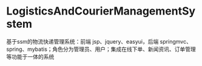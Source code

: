 # LogisticsAndCourierManagementSystem
 基于ssm的物流快递管理系统：前端 jsp、jquery、easyui，后端 springmvc、spring、mybatis；角色分为管理员、用户；集成在线下单、新闻资讯、订单管理等功能于一体的系统
